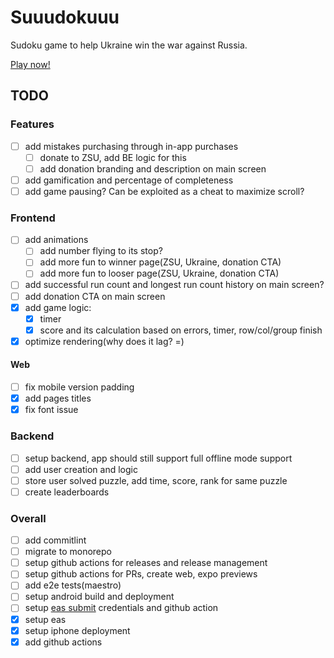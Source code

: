 # Suuudokuuu
Sudoku game to help Ukraine win the war against Russia.

[Play now!](https://www.suuudokuuu.com/)

## TODO
### Features
- [ ] add mistakes purchasing through in-app purchases
    - [ ] donate to ZSU, add BE logic for this
    - [ ] add donation branding and description on main screen
- [ ] add gamification and percentage of completeness
- [ ] add game pausing? Can be exploited as a cheat to maximize scroll?

### Frontend
- [ ] add animations
    - [ ] add number flying to its stop?
    - [ ] add more fun to winner page(ZSU, Ukraine, donation CTA)
    - [ ] add more fun to looser page(ZSU, Ukraine, donation CTA)
- [ ] add successful run count and longest run count history on main screen?
- [ ] add donation CTA on main screen
- [x] add game logic:
  - [x] timer
  - [x] score and its calculation based on errors, timer, row/col/group finish
- [x] optimize rendering(why does it lag? =)

#### Web
- [ ] fix mobile version padding
- [x] add pages titles
- [x] fix font issue

### Backend
- [ ] setup backend, app should still support full offline mode support
- [ ] add user creation and logic
- [ ] store user solved puzzle, add time, score, rank for same puzzle
- [ ] create leaderboards

### Overall
- [ ] add commitlint
- [ ] migrate to monorepo
- [ ] setup github actions for releases and release management
- [ ] setup github actions for PRs, create web, expo previews
- [ ] add e2e tests(maestro)
- [ ] setup android build and deployment
- [ ] setup [eas submit](https://docs.expo.dev/submit/eas-json/) credentials and github action
- [x] setup eas
- [x] setup iphone deployment
- [x] add github actions
